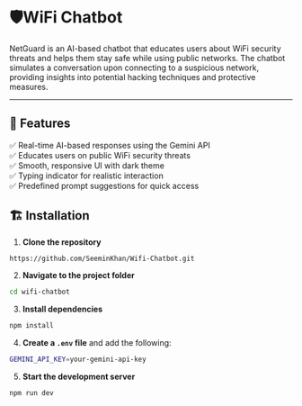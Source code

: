 # 🛡️WiFi Chatbot

NetGuard is an AI-based chatbot that educates users about WiFi security threats and helps them stay safe while using public networks. The chatbot simulates a conversation upon connecting to a suspicious network, providing insights into potential hacking techniques and protective measures.

---

## 🚀 **Features**
✅ Real-time AI-based responses using the Gemini API  
✅ Educates users on public WiFi security threats  
✅ Smooth, responsive UI with dark theme  
✅ Typing indicator for realistic interaction  
✅ Predefined prompt suggestions for quick access  

## 🏗️ **Installation**
1. **Clone the repository**  
```bash
https://github.com/SeeminKhan/Wifi-Chatbot.git
```

2. **Navigate to the project folder**  
```bash
cd wifi-chatbot
```

3. **Install dependencies**  
```bash
npm install
```

4. **Create a `.env` file** and add the following:
```bash
GEMINI_API_KEY=your-gemini-api-key
```

5. **Start the development server**  
```bash
npm run dev
```
```
